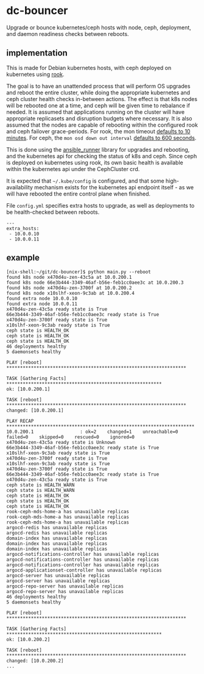 # dc-bouncer

Upgrade or bounce kubernetes/ceph hosts with node, ceph, deployment, and daemon readiness checks between reboots.

## implementation

This is made for Debian kubernetes hosts, with ceph deployed on kubernetes using [rook](https://rook.io/docs/rook/v1.9/ceph-storage.html).

The goal is to have an unattended process that will perform OS upgrades and reboot the entire cluster, while doing the appropriate kubernetes and ceph cluster health checks in-between actions.  The effect is that k8s nodes will be rebooted one at a time, and ceph will be given time to rebalance if needed.  It is assumed that applications running on the cluster will have appropriate replicasets and disruption budgets where necessary.  It is also assumed that the nodes are capable of rebooting within the configured rook and ceph failover grace-periods.  For rook, the mon timeout [defaults to 10 minutes](https://rook.io/docs/rook/v1.9/Storage-Configuration/Advanced/ceph-mon-health/#failing-over-a-monitor).  For ceph, the `mon osd down out interval` [defaults to 600 seconds](https://docs.ceph.com/en/quincy/rados/operations/monitoring-osd-pg/).

This is done using the [ansible_runner](https://ansible-runner.readthedocs.io/en/stable/index.html) library for upgrades and rebooting, and the kubernetes api for checking the status of k8s and ceph.  Since ceph is deployed on kubernetes using rook, its own basic health is available within the kubernetes api under the CephCluster crd.

It is expected that `~/.kube/config` is configured, and that some high-availability mechanism exists for the kubernetes api endpoint itself - as we will have rebooted the entire control plane when finished.

File `config.yml` specifies extra hosts to upgrade, as well as deployments to be health-checked between reboots.

```
---
extra_hosts:
 - 10.0.0.10
 - 10.0.0.11
```

## example

```
[nix-shell:~/git/dc-bouncer]$ python main.py --reboot
found k8s node x470d4u-zen-43c5a at 10.0.200.1
found k8s node 66e3b444-3349-46af-b56e-feb1cc0aee3c at 10.0.200.3
found k8s node x470d4u-zen-3700f at 10.0.200.2
found k8s node x10slhf-xeon-9c3ab at 10.0.200.4
found extra node 10.0.0.10
found extra node 10.0.0.11
x470d4u-zen-43c5a ready state is True
66e3b444-3349-46af-b56e-feb1cc0aee3c ready state is True
x470d4u-zen-3700f ready state is True
x10slhf-xeon-9c3ab ready state is True
ceph state is HEALTH_OK
ceph state is HEALTH_OK
ceph state is HEALTH_OK
46 deployments healthy
5 daemonsets healthy

PLAY [reboot] ******************************************************************

TASK [Gathering Facts] *********************************************************
ok: [10.0.200.1]

TASK [reboot] ******************************************************************
changed: [10.0.200.1]

PLAY RECAP *********************************************************************
10.0.200.1                 : ok=2    changed=1    unreachable=0    failed=0    skipped=0    rescued=0    ignored=0
x470d4u-zen-43c5a ready state is Unknown
66e3b444-3349-46af-b56e-feb1cc0aee3c ready state is True
x10slhf-xeon-9c3ab ready state is True
x470d4u-zen-3700f ready state is True
x10slhf-xeon-9c3ab ready state is True
x470d4u-zen-3700f ready state is True
66e3b444-3349-46af-b56e-feb1cc0aee3c ready state is True
x470d4u-zen-43c5a ready state is True
ceph state is HEALTH_WARN
ceph state is HEALTH_WARN
ceph state is HEALTH_OK
ceph state is HEALTH_OK
ceph state is HEALTH_OK
rook-ceph-mds-home-a has unavailable replicas
rook-ceph-mds-home-a has unavailable replicas
rook-ceph-mds-home-a has unavailable replicas
argocd-redis has unavailable replicas
argocd-redis has unavailable replicas
domain-index has unavailable replicas
domain-index has unavailable replicas
domain-index has unavailable replicas
argocd-notifications-controller has unavailable replicas
argocd-notifications-controller has unavailable replicas
argocd-notifications-controller has unavailable replicas
argocd-applicationset-controller has unavailable replicas
argocd-server has unavailable replicas
argocd-server has unavailable replicas
argocd-repo-server has unavailable replicas
argocd-repo-server has unavailable replicas
46 deployments healthy
5 daemonsets healthy

PLAY [reboot] ******************************************************************

TASK [Gathering Facts] *********************************************************
ok: [10.0.200.2]

TASK [reboot] ******************************************************************
changed: [10.0.200.2]
...
```
